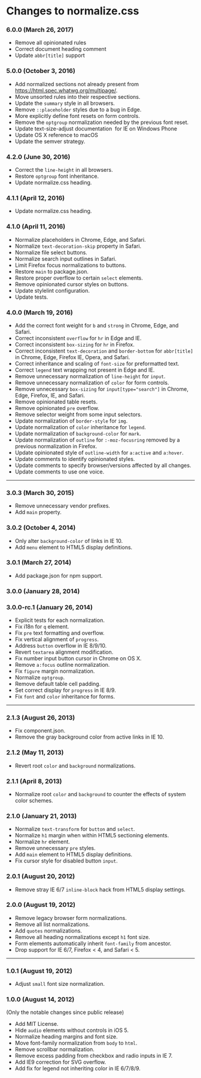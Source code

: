 
# Changes to normalize.css

### 6.0.0 (March 26, 2017)

* Remove all opinionated rules
* Correct document heading comment
* Update `abbr[title]` support

### 5.0.0 (October 3, 2016)

* Add normalized sections not already present from
  https://html.spec.whatwg.org/multipage/.
* Move unsorted rules into their respective sections.
* Update the `summary` style in all browsers.
* Remove `::placeholder` styles due to a bug in Edge.
* More explicitly define font resets on form controls.
* Remove the `optgroup` normalization needed by the previous font reset.
* Update text-size-adjust documentation  for IE on Windows Phone
* Update OS X reference to macOS
* Update the semver strategy.

### 4.2.0 (June 30, 2016)

* Correct the `line-height` in all browsers.
* Restore `optgroup` font inheritance.
* Update normalize.css heading.

### 4.1.1 (April 12, 2016)

* Update normalize.css heading.

### 4.1.0 (April 11, 2016)

* Normalize placeholders in Chrome, Edge, and Safari.
* Normalize `text-decoration-skip` property in Safari.
* Normalize file select buttons.
* Normalize search input outlines in Safari.
* Limit Firefox focus normalizations to buttons.
* Restore `main` to package.json.
* Restore proper overflow to certain `select` elements.
* Remove opinionated cursor styles on buttons.
* Update stylelint configuration.
* Update tests.

### 4.0.0 (March 19, 2016)

* Add the correct font weight for `b` and `strong` in Chrome, Edge, and Safari.
* Correct inconsistent `overflow` for `hr` in Edge and IE.
* Correct inconsistent `box-sizing` for `hr` in Firefox.
* Correct inconsistent `text-decoration` and `border-bottom` for `abbr[title]`
  in Chrome, Edge, Firefox IE, Opera, and Safari.
* Correct inheritance and scaling of `font-size` for preformatted text.
* Correct `legend` text wrapping not present in Edge and IE.
* Remove unnecessary normalization of `line-height` for `input`.
* Remove unnecessary normalization of `color` for form controls.
* Remove unnecessary `box-sizing` for `input[type="search"]` in Chrome, Edge,
  Firefox, IE, and Safari.
* Remove opinionated table resets.
* Remove opinionated `pre` overflow.
* Remove selector weight from some input selectors.
* Update normalization of `border-style` for `img`.
* Update normalization of `color` inheritance for `legend`.
* Update normalization of `background-color` for `mark`.
* Update normalization of `outline` for `:-moz-focusring` removed by a previous
  normalization in Firefox.
* Update opinionated style of `outline-width` for `a:active` and `a:hover`.
* Update comments to identify opinionated styles.
* Update comments to specify browser/versions affected by all changes.
* Update comments to use one voice.

---

### 3.0.3 (March 30, 2015)

* Remove unnecessary vendor prefixes.
* Add `main` property.

### 3.0.2 (October 4, 2014)

* Only alter `background-color` of links in IE 10.
* Add `menu` element to HTML5 display definitions.

### 3.0.1 (March 27, 2014)

* Add package.json for npm support.

### 3.0.0 (January 28, 2014)

### 3.0.0-rc.1 (January 26, 2014)

* Explicit tests for each normalization.
* Fix i18n for `q` element.
* Fix `pre` text formatting and overflow.
* Fix vertical alignment of `progress`.
* Address `button` overflow in IE 8/9/10.
* Revert `textarea` alignment modification.
* Fix number input button cursor in Chrome on OS X.
* Remove `a:focus` outline normalization.
* Fix `figure` margin normalization.
* Normalize `optgroup`.
* Remove default table cell padding.
* Set correct display for `progress` in IE 8/9.
* Fix `font` and `color` inheritance for forms.

---

### 2.1.3 (August 26, 2013)

* Fix component.json.
* Remove the gray background color from active links in IE 10.

### 2.1.2 (May 11, 2013)

* Revert root `color` and `background` normalizations.

### 2.1.1 (April 8, 2013)

* Normalize root `color` and `background` to counter the effects of system
  color schemes.

### 2.1.0 (January 21, 2013)

* Normalize `text-transform` for `button` and `select`.
* Normalize `h1` margin when within HTML5 sectioning elements.
* Normalize `hr` element.
* Remove unnecessary `pre` styles.
* Add `main` element to HTML5 display definitions.
* Fix cursor style for disabled button `input`.

### 2.0.1 (August 20, 2012)

* Remove stray IE 6/7 `inline-block` hack from HTML5 display settings.

### 2.0.0 (August 19, 2012)

* Remove legacy browser form normalizations.
* Remove all list normalizations.
* Add `quotes` normalizations.
* Remove all heading normalizations except `h1` font size.
* Form elements automatically inherit `font-family` from ancestor.
* Drop support for IE 6/7, Firefox < 4, and Safari < 5.

---

### 1.0.1 (August 19, 2012)

* Adjust `small` font size normalization.

### 1.0.0 (August 14, 2012)

(Only the notable changes since public release)

* Add MIT License.
* Hide `audio` elements without controls in iOS 5.
* Normalize heading margins and font size.
* Move font-family normalization from `body` to `html`.
* Remove scrollbar normalization.
* Remove excess padding from checkbox and radio inputs in IE 7.
* Add IE9 correction for SVG overflow.
* Add fix for legend not inheriting color in IE 6/7/8/9.
